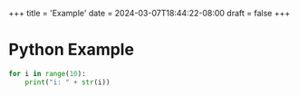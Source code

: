 +++
title = 'Example'
date = 2024-03-07T18:44:22-08:00
draft = false
+++


# Python Example

```python
for i in range(10):
    print("i: " + str(i))
```

